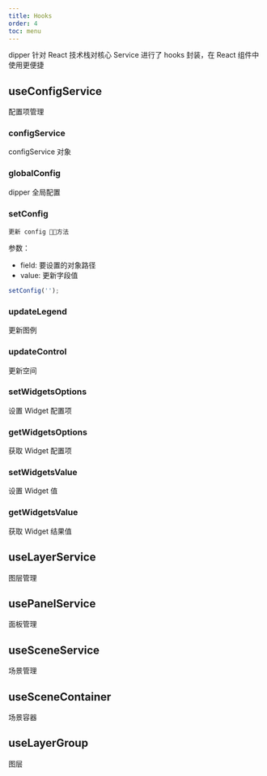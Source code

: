 ```yaml
---
title: Hooks
order: 4
toc: menu
---
```


dipper 针对 React 技术栈对核心 Service 进行了 hooks 封装，在 React 组件中使用更便捷

## useConfigService

配置项管理

### configService

configService 对象

### globalConfig

dipper 全局配置

### setConfig

    更新 config 方法

参数：

- field: 要设置的对象路径
- value: 更新字段值

```js
setConfig('');
```

### updateLegend

更新图例

### updateControl

更新空间

### setWidgetsOptions

设置 Widget 配置项

### getWidgetsOptions

获取 Widget 配置项

### setWidgetsValue

设置 Widget 值

### getWidgetsValue

获取 Widget 结果值

## useLayerService

图层管理

## usePanelService

面板管理

## useSceneService

场景管理

## useSceneContainer

场景容器

## useLayerGroup

图层
